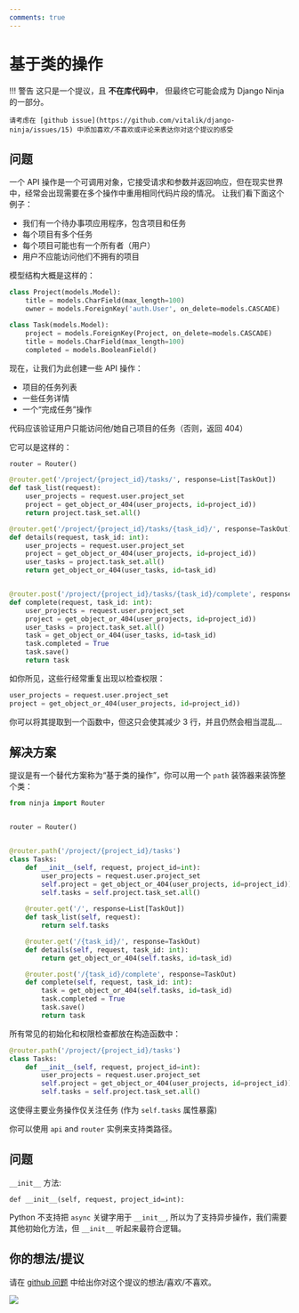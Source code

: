```yaml
---
comments: true
---
```

# 基于类的操作


!!! 警告
    这只是一个提议，且 **不在库代码中**， 但最终它可能会成为 Django Ninja 的一部分。

    请考虑在 [github issue](https://github.com/vitalik/django-ninja/issues/15) 中添加喜欢/不喜欢或评论来表达你对这个提议的感受


## 问题

一个 API 操作是一个可调用对象，它接受请求和参数并返回响应，但在现实世界中，经常会出现需要在多个操作中重用相同代码片段的情况。
让我们看下面这个例子：

 - 我们有一个待办事项应用程序，包含项目和任务
 - 每个项目有多个任务
 - 每个项目可能也有一个所有者（用户）
 - 用户不应能访问他们不拥有的项目

模型结构大概是这样的：

```python
class Project(models.Model):
    title = models.CharField(max_length=100)
    owner = models.ForeignKey('auth.User', on_delete=models.CASCADE)

class Task(models.Model):
    project = models.ForeignKey(Project, on_delete=models.CASCADE)
    title = models.CharField(max_length=100)
    completed = models.BooleanField()
```


现在，让我们为此创建一些 API 操作：
- 项目的任务列表
- 一些任务详情
- 一个“完成任务”操作

代码应该验证用户只能访问他/她自己项目的任务（否则，返回 404）

它可以是这样的：


```python
router = Router()

@router.get('/project/{project_id}/tasks/', response=List[TaskOut])
def task_list(request):
    user_projects = request.user.project_set
    project = get_object_or_404(user_projects, id=project_id))
    return project.task_set.all()

@router.get('/project/{project_id}/tasks/{task_id}/', response=TaskOut)
def details(request, task_id: int):
    user_projects = request.user.project_set
    project = get_object_or_404(user_projects, id=project_id))
    user_tasks = project.task_set.all()
    return get_object_or_404(user_tasks, id=task_id)


@router.post('/project/{project_id}/tasks/{task_id}/complete', response=TaskOut)
def complete(request, task_id: int):
    user_projects = request.user.project_set
    project = get_object_or_404(user_projects, id=project_id))
    user_tasks = project.task_set.all()
    task = get_object_or_404(user_tasks, id=task_id)
    task.completed = True
    task.save()
    return task
```


如你所见，这些行经常重复出现以检查权限：

```python hl_lines="1 2"
user_projects = request.user.project_set
project = get_object_or_404(user_projects, id=project_id))
```

你可以将其提取到一个函数中，但这只会使其减少 3 行，并且仍然会相当混乱...

## 解决方案

提议是有一个替代方案称为“基于类的操作”，你可以用一个 `path` 装饰器来装饰整个类：

```python hl_lines="7 8"
from ninja import Router


router = Router()


@router.path('/project/{project_id}/tasks')
class Tasks:
    def __init__(self, request, project_id=int):
        user_projects = request.user.project_set
        self.project = get_object_or_404(user_projects, id=project_id))
        self.tasks = self.project.task_set.all()
    
    @router.get('/', response=List[TaskOut])
    def task_list(self, request):
        return self.tasks

    @router.get('/{task_id}/', response=TaskOut)
    def details(self, request, task_id: int):
        return get_object_or_404(self.tasks, id=task_id)

    @router.post('/{task_id}/complete', response=TaskOut)
    def complete(self, request, task_id: int):
        task = get_object_or_404(self.tasks, id=task_id)
        task.completed = True
        task.save()
        return task
```

所有常见的初始化和权限检查都放在构造函数中：
```python hl_lines="4 5 6"
@router.path('/project/{project_id}/tasks')
class Tasks:
    def __init__(self, request, project_id=int):
        user_projects = request.user.project_set
        self.project = get_object_or_404(user_projects, id=project_id))
        self.tasks = self.project.task_set.all()
```

这使得主要业务操作仅关注任务 (作为 `self.tasks` 属性暴露)

你可以使用 `api` and `router` 实例来支持类路径。

## 问题

`__init__` 方法:

```def __init__(self, request, project_id=int):```

Python 不支持把 `async` 关键字用于 `__init__`, 所以为了支持异步操作，我们需要其他初始化方法，但 `__init__` 听起来最符合逻辑。


## 你的想法/提议

请在 [github 问题](https://github.com/vitalik/django-ninja/issues/15) 中给出你对这个提议的想法/喜欢/不喜欢。

<img style="object-fit: cover; object-position: 50% 50%;" loading="lazy" fetchpriority="auto" aria-hidden="true" draggable="false" src="https://picsum.photos/825/47.jpg">
